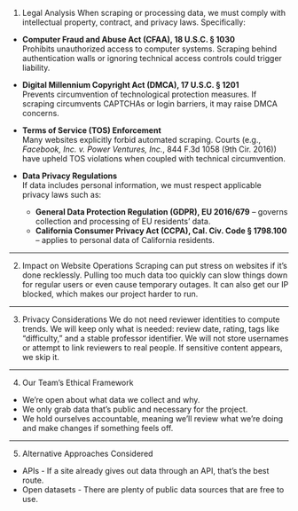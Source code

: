 1. Legal Analysis
When scraping or processing data, we must comply with intellectual property, contract, and privacy laws. Specifically:

- **Computer Fraud and Abuse Act (CFAA), 18 U.S.C. § 1030**  
  Prohibits unauthorized access to computer systems. Scraping behind authentication walls or ignoring technical access controls could trigger liability.

- **Digital Millennium Copyright Act (DMCA), 17 U.S.C. § 1201**  
  Prevents circumvention of technological protection measures. If scraping circumvents CAPTCHAs or login barriers, it may raise DMCA concerns.

- **Terms of Service (TOS) Enforcement**  
  Many websites explicitly forbid automated scraping. Courts (e.g., *Facebook, Inc. v. Power Ventures, Inc.*, 844 F.3d 1058 (9th Cir. 2016)) have upheld TOS violations when coupled with technical circumvention.

- **Data Privacy Regulations**  
  If data includes personal information, we must respect applicable privacy laws such as:  
  - **General Data Protection Regulation (GDPR), EU 2016/679** – governs collection and processing of EU residents’ data.  
  - **California Consumer Privacy Act (CCPA), Cal. Civ. Code § 1798.100** – applies to personal data of California residents.

---

2. Impact on Website Operations
Scraping can put stress on websites if it’s done recklessly. Pulling too much data too quickly can slow things down for regular users or even cause temporary outages. It can also get our IP blocked, which makes our project harder to run. 

---

3. Privacy Considerations
We do not need reviewer identities to compute trends. We will keep only what is needed: review date, rating, tags like “difficulty,” and a stable professor identifier. We will not store usernames or attempt to link reviewers to real people. If sensitive content appears, we skip it.
---

4. Our Team’s Ethical Framework  
- We’re open about what data we collect and why.  
- We only grab data that’s public and necessary for the project.    
- We hold ourselves accountable, meaning we’ll review what we’re doing and make changes if something feels off.  

---

5. Alternative Approaches Considered  
- APIs - If a site already gives out data through an API, that’s the best route.  
- Open datasets - There are plenty of public data sources that are free to use.    
  



